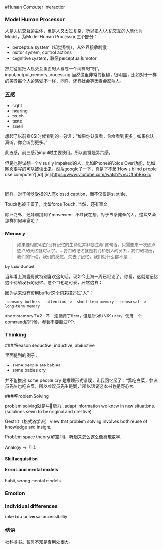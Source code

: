 #Human Computer Interaction

### Model Human Processor

人是人机交互的主体，但是人又太过复杂，所以把人/人机交互的人简化为Model，为Model Human Processor,三个部分：

- perceptual system（知觉系统），从外界接收刺激
- motor system, control actions
- cognitive system，联系perceptual和motor


然后这里把人机交互里面的人看成一个同样的“机”，input/output,memory,processing.当然这里非常的粗糙，很明显，比如对于一样的美景每个人的感受不一样，同样，还有社会等因素会影响人。


### 五感

-  sight
-  hearing
-  touch 
-  taste 
-  smell 

想起了以前看CSI时候看到的一句话：“如果你认真看，你会看到更多；如果你认真听，你会听到更多。”


此五感，前三感乃input时主要使用。所以直觉是第六感。

但是也得试想一个visually impaired的人，比如iPhone的Voice Over功能，比如网页要写的可以被读出来。然后google了一下，真是了不起[How a blind people use computer?][id]
[id]:https://www.youtube.com/watch?v=UzffnbBex6c


<br />

同样，对于听觉受损的人有closed caption，而不仅仅是subtitle.


Touch也被丰富了，比如force Touch. 当然，还有盲文。


除此之外，还特别提到了movement.
不过我在想，对于五感健全的人，这些又会怎样如何丰富呢？


### Memory


>如果要彻底明白'没有记忆的生命就并非是生命'这句话，只需要来一次逐点逐点的失忆就可以了。...我们的记忆就是我们和别人的关系，我们的理由，我们的行动，我们的感觉。失去了记忆，我们就什么都不是 ...

by Luis Buñuel

当年看上海壹周就特别喜欢这句话，现如今上海一周已经没了。你看，这就是记忆这个词触发我的记忆。这个书也是可爱，居然这样：

因为从来没有使用buffer这个词来描述过"人"：


```
 sensory buffers --attention-->  short-term memory --rehearsal--> long-term memory
```

short memory 7±2 : 不一定适用于lists，但是针对UNIX user，使用一个command的时候，参数不要超过7个.

### Thinking

####Reason 
 deductive, inductive, abductive

里面提到的例子：

 - some people are babies 
 - some babies cry
 
 并不能推出 some people cry 是推理形式错误，让我回忆起了：“鹅吃白菜，参议员先生也吃白菜，所以参议员先生是鹅．” 所以话说这本书也是野心大.
 
 
####Problem Solving

problem solving就是牛🐂能力..
adapt information we know in new situations. (solutions seem to be original and creative)
  
Gestalt（格式塔学派） view that problem solving involves both reuse of knowledge and insight.


Problem space theory(解空间)，听起来怎么这么像离散数学.

Analogy -> 几佳

#### Skill acquisition

#### Errors and mental models

habit, wrong mental models

### Emotion


### Individual differences

take into universal accessibility


### 结语

社科类书。暂时不知是否用处很大。
